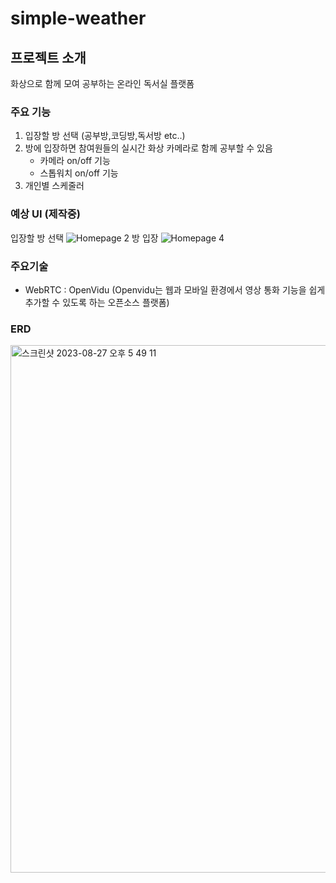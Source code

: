 # simple-weather

## 프로젝트 소개
화상으로 함께 모여 공부하는 온라인 독서실 플랫폼

### 주요 기능
1. 입장할 방 선택 (공부방,코딩방,독서방 etc..)
2. 방에 입장하면 참여원들의 실시간 화상 카메라로 함께 공부할 수 있음
   - 카메라 on/off 기능
   - 스톱워치 on/off 기능
3. 개인별 스케줄러

### 예상 UI (제작중)
입장할 방 선택
![Homepage 2](https://github.com/wooni97/Algorithm-Data-Structure/assets/55667589/9d64e1fa-a4c4-4ea5-ab20-878b4dd08ea5)
방 입장
![Homepage 4](https://github.com/wooni97/Algorithm-Data-Structure/assets/55667589/c446ccec-1b47-4943-a3be-016c8b1a18ea)


### 주요기술
- WebRTC : OpenVidu (Openvidu는 웹과 모바일 환경에서 영상 통화 기능을 쉽게 추가할 수 있도록 하는 오픈소스 플랫폼)
  
### ERD
<img width="844" alt="스크린샷 2023-08-27 오후 5 49 11" src="https://github.com/wooni97/JAVA-Spring/assets/55667589/06429cbc-bafc-478a-b964-ccb55fb71859">
